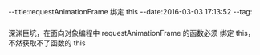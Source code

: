 --title:requestAnimationFrame 绑定 this
--date:2016-03-03 17:13:52
--tag:
###
深渊巨坑，在面向对象编程中 requestAnimationFrame 的函数必须 绑定 this，不然获取不了函数的 this
